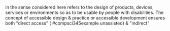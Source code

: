 in the sense considered here refers to the design of products, devices, services or environments so as to be usable by people with disabilities. The concept of accessible design & practice or accessible development ensures both "direct access" ( #compsci345example unassisted) & "indirect"